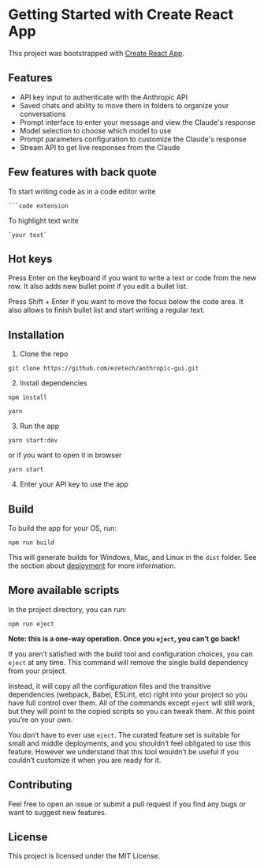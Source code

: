 # Getting Started with Create React App

This project was bootstrapped with [Create React App](https://github.com/facebook/create-react-app).

## Features

- API key input to authenticate with the Anthropic API
- Saved chats and ability to move them in folders to organize your conversations
- Prompt interface to enter your message and view the Claude's response
- Model selection to choose which model to use
- Prompt parameters configuration to customize the Claude's response
- Stream API to get live responses from the Claude

## Few features with back quote
To start writing code as in a code editor write
```
```code extension
```

To highlight text write
```
`your text`
```

## Hot keys

Press Enter on the keyboard if you want to write a text or code from the new row.
It also adds new bullet point if you edit a bullet list.

Press Shift + Enter if you want to move the focus below the code area.
It also allows to finish bullet list and start writing a regular text.

## Installation

1. Clone the repo

```
git clone https://github.com/ezetech/anthropic-gui.git
```

2. Install dependencies

```
npm install
```

```
yarn
```

3. Run the app

```
yarn start:dev
```

or if you want to open it in browser
```
yarn start
```

4. Enter your API key to use the app

## Build

To build the app for your OS, run:

```
npm run build
```

This will generate builds for Windows, Mac, and Linux in the `dist` folder.
See the section about [deployment](https://facebook.github.io/create-react-app/docs/deployment) for more information.

## More available scripts

In the project directory, you can run:

```
npm run eject
```

**Note: this is a one-way operation. Once you `eject`, you can’t go back!**

If you aren’t satisfied with the build tool and configuration choices, you can `eject` at any time. This command will remove the single build dependency from your project.

Instead, it will copy all the configuration files and the transitive dependencies (webpack, Babel, ESLint, etc) right into your project so you have full control over them. All of the commands except `eject` will still work, but they will point to the copied scripts so you can tweak them. At this point you’re on your own.

You don’t have to ever use `eject`. The curated feature set is suitable for small and middle deployments, and you shouldn’t feel obligated to use this feature. However we understand that this tool wouldn’t be useful if you couldn’t customize it when you are ready for it.

## Contributing

Feel free to open an issue or submit a pull request if you find any bugs or want to suggest new features.

## License

This project is licensed under the MIT License.

